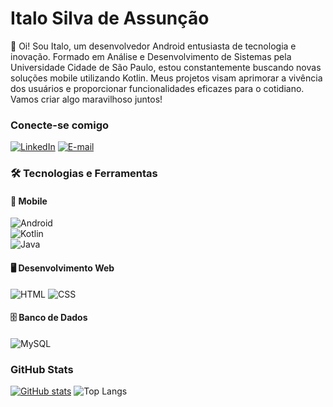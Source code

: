 # Italo Silva de Assunção
👋 Oi! Sou Italo, um desenvolvedor Android entusiasta de tecnologia e inovação. Formado em Análise e Desenvolvimento de Sistemas pela Universidade Cidade de São Paulo, estou constantemente buscando novas soluções mobile utilizando Kotlin. Meus projetos visam aprimorar a vivência dos usuários e proporcionar funcionalidades eficazes para o cotidiano. Vamos criar algo maravilhoso juntos!

### Conecte-se comigo
[![LinkedIn](https://img.shields.io/badge/-LinkedIn-000?style=for-the-badge&logo=linkedin&logoColor=30A3DC)](https://www.linkedin.com/in/italosassuncao/)
[![E-mail](https://img.shields.io/badge/-Email-000?style=for-the-badge&logo=microsoft-outlook&logoColor=E94D5F)](mailto:italo18sil@outlook.com)


### 🛠️ Tecnologias e Ferramentas  
#### 📱 Mobile
![Android](https://img.shields.io/badge/Android-3DDC84?style=for-the-badge&logo=android&logoColor=white)  
![Kotlin](https://img.shields.io/badge/Kotlin-0095D5?style=for-the-badge&logo=kotlin&logoColor=white)  
![Java](https://img.shields.io/badge/Java-000?style=for-the-badge&logo=java)  

#### 🖥️ Desenvolvimento Web  
![HTML](https://img.shields.io/badge/HTML-239120?style=for-the-badge&logo=html5&logoColor=white)
![CSS](https://img.shields.io/badge/CSS-239120?&style=for-the-badge&logo=css3&logoColor=white)

#### 🗄️ Banco de Dados  
![MySQL](https://img.shields.io/badge/MySQL-00000F?style=for-the-badge&logo=mysql&logoColor=white)

### GitHub Stats
[![GitHub stats](https://github-readme-stats.vercel.app/api?username=anuraghazra)](https://github.com/anuraghazra/github-readme-stats)
![Top Langs](https://github-readme-stats-git-masterrstaa-rickstaa.vercel.app/api/top-langs/?username=italosassuncao&layout=compact&bg_color=000&border_color=30A3DC&title_color=E94D5F&text_color=FFF)
